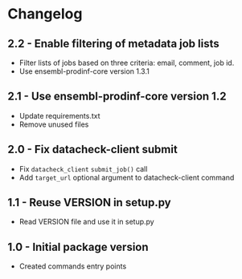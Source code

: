 Changelog
=========

2.2 - Enable filtering of metadata job lists
--------------------------------------------
- Filter lists of jobs based on three criteria: email, comment, job id.
- Use ensembl-prodinf-core version 1.3.1

2.1 - Use ensembl-prodinf-core version 1.2
------------------------------------------
- Update requirements.txt
- Remove unused files

2.0 - Fix datacheck-client submit
---------------------------------
- Fix `datacheck_client` `submit_job()` call
- Add `target_url` optional argument to datacheck-client command

1.1 - Reuse VERSION in setup.py
---------------------------------
- Read VERSION file and use it in setup.py

1.0 - Initial package version
-----------------------------
- Created commands entry points
